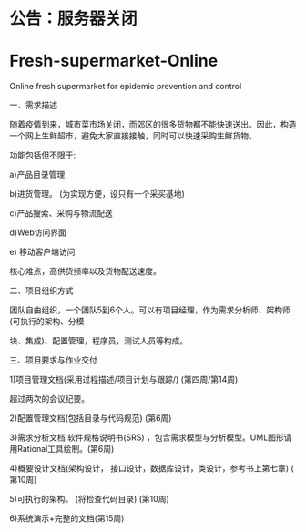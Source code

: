 # 公告：服务器关闭

# Fresh-supermarket-Online

Online fresh supermarket for epidemic prevention and control

一、需求描述

随着疫情到来，城市菜市场关闭，而郊区的很多货物都不能快速送出。因此，构造一个网上生鲜超市，避免大家直接接触，同时可以快速采购生鲜货物。

功能包括但不限于:

a)产品目录管理

b)进货管理。 (为实现方便，设只有一个采买基地)

c)产品搜索、采购与物流配送

d)Web访问界面

e) 移动客户端访问

核心难点，高供货频率以及货物配送速度。

二、项目组织方式

团队自由组织，一个团队5到6个人。可以有项目经理，作为需求分析师、架构师(可执行的架构、分模

块、集成)、配置管理，程序员，测试人员等构成。

三、项目要求与作业交付

1)项目管理文档(采用过程描述/项目计划与跟踪/) (第四周/第14周)

超过两次的会议纪要。

2)配置管理文档(包括目录与代码规范) (第6周)

3)需求分析文档 软件规格说明书(SRS) ，包含需求模型与分析模型。UML图形请用Rational工具绘制。(第6周)

4)概要设计文档(架构设计， 接口设计，数据库设计，类设计，参考书上第七章) ( 第10周)

5)可执行的架构。 (将检查代码目录) (第10周)

6)系统演示+完整的文档(第15周)
